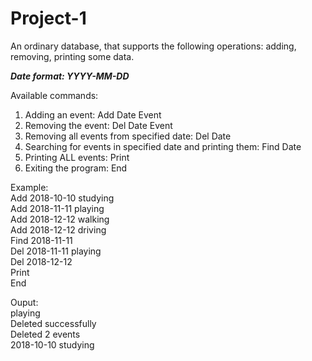 # Project-1
An ordinary database, that supports the following operations: adding, removing, printing some data.

***Date format: YYYY-MM-DD***

Available commands:
1) Adding an event: Add Date Event
2) Removing the event: Del Date Event
3) Removing all events from specified date: Del Date
4) Searching for events in specified date and printing them: Find Date
5) Printing ALL events: Print
6) Exiting the program: End

Example:  
Add 2018-10-10 studying  
Add 2018-11-11 playing  
Add 2018-12-12 walking  
Add 2018-12-12 driving  
Find 2018-11-11  
Del 2018-11-11 playing  
Del 2018-12-12  
Print  
End  

Ouput:  
playing  
Deleted successfully  
Deleted 2 events  
2018-10-10 studying  

